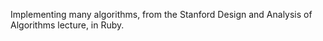 Implementing many algorithms, from the Stanford Design and Analysis of
Algorithms lecture, in Ruby.
